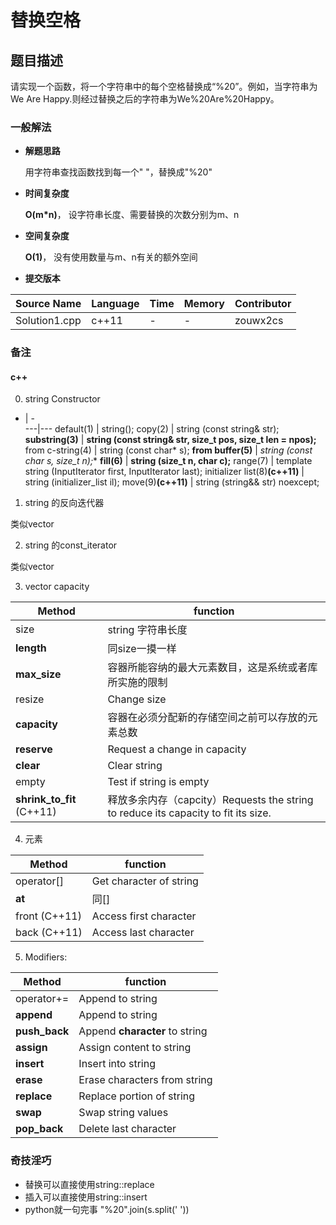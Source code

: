 # 替换空格 #
## 题目描述 ##
请实现一个函数，将一个字符串中的每个空格替换成“%20”。例如，当字符串为We Are Happy.则经过替换之后的字符串为We%20Are%20Happy。

### 一般解法 ###
- **解题思路**

	用字符串查找函数找到每一个" "，替换成"%20"
	
- **时间复杂度**

	**O(m\*n)**， 设字符串长度、需要替换的次数分别为m、n 

- **空间复杂度**

	**O(1)**， 没有使用数量与m、n有关的额外空间

- **提交版本**
	
Source Name | Language | Time | Memory | Contributor
---|---|---|---|---
Solution1.cpp | c++11 | - | - | zouwx2cs

### 备注 ###
#### c++ ####
0. string Constructor

- | -    
---|---
default(1) | string();
copy(2) | string (const string& str);
**substring(3)** | **string (const string& str, size_t pos, size_t len = npos);**
from c-string(4) | string (const char* s);
**from buffer(5)** | **string (const char* s, size_t n);**
**fill(6)** | **string (size_t n, char c);**
range(7) | template <class InputIterator> string  (InputIterator first, InputIterator last);
initializer list(8)**(c++11)** | string (initializer_list<char> il);
move(9)**(c++11)** | string (string&& str) noexcept; 
        
1. string 的反向迭代器

类似vector

2. string 的const_iterator

类似vector

3. vector capacity

Method | function
----|----
size | string 字符串长度
**length** | 同size一摸一样
**max_size** | 容器所能容纳的最大元素数目，这是系统或者库所实施的限制
resize | Change size
**capacity** | 容器在必须分配新的存储空间之前可以存放的元素总数
**reserve** | Request a change in capacity
**clear** | Clear string
empty | Test if string is empty
**shrink_to_fit** (C++11)  | 释放多余内存（capcity）Requests the string to reduce its capacity to fit its size.
    
4. 元素

Method | function
----|----
operator[] | Get character of string
**at** | 同[]
front (C++11) | Access first character
back (C++11) | Access last character

5. Modifiers:

Method | function
----|----
operator+= | Append to string
**append** | Append to string
**push_back** | Append **character** to string
**assign** | Assign content to string
**insert** | Insert into string
**erase** | Erase characters from string
**replace** | Replace portion of string
**swap** | Swap string values
**pop_back** | Delete last character

### 奇技淫巧 ###
- 替换可以直接使用string::replace
- 插入可以直接使用string::insert
- python就一句完事 "%20".join(s.split(' '))